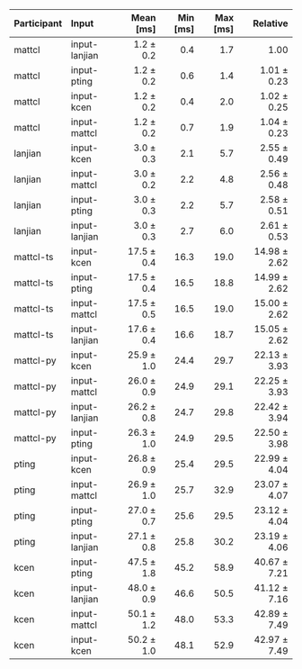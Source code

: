 | Participant | Input | Mean [ms] | Min [ms] | Max [ms] | Relative |
|:---|:---|---:|---:|---:|---:|
| mattcl | input-lanjian | 1.2 ± 0.2 | 0.4 | 1.7 | 1.00 |
| mattcl | input-pting | 1.2 ± 0.2 | 0.6 | 1.4 | 1.01 ± 0.23 |
| mattcl | input-kcen | 1.2 ± 0.2 | 0.4 | 2.0 | 1.02 ± 0.25 |
| mattcl | input-mattcl | 1.2 ± 0.2 | 0.7 | 1.9 | 1.04 ± 0.23 |
| lanjian | input-kcen | 3.0 ± 0.3 | 2.1 | 5.7 | 2.55 ± 0.49 |
| lanjian | input-mattcl | 3.0 ± 0.2 | 2.2 | 4.8 | 2.56 ± 0.48 |
| lanjian | input-pting | 3.0 ± 0.3 | 2.2 | 5.7 | 2.58 ± 0.51 |
| lanjian | input-lanjian | 3.0 ± 0.3 | 2.7 | 6.0 | 2.61 ± 0.53 |
| mattcl-ts | input-kcen | 17.5 ± 0.4 | 16.3 | 19.0 | 14.98 ± 2.62 |
| mattcl-ts | input-pting | 17.5 ± 0.4 | 16.5 | 18.8 | 14.99 ± 2.62 |
| mattcl-ts | input-mattcl | 17.5 ± 0.5 | 16.5 | 19.0 | 15.00 ± 2.62 |
| mattcl-ts | input-lanjian | 17.6 ± 0.4 | 16.6 | 18.7 | 15.05 ± 2.62 |
| mattcl-py | input-kcen | 25.9 ± 1.0 | 24.4 | 29.7 | 22.13 ± 3.93 |
| mattcl-py | input-mattcl | 26.0 ± 0.9 | 24.9 | 29.1 | 22.25 ± 3.93 |
| mattcl-py | input-lanjian | 26.2 ± 0.8 | 24.7 | 29.8 | 22.42 ± 3.94 |
| mattcl-py | input-pting | 26.3 ± 1.0 | 24.9 | 29.5 | 22.50 ± 3.98 |
| pting | input-kcen | 26.8 ± 0.9 | 25.4 | 29.5 | 22.99 ± 4.04 |
| pting | input-mattcl | 26.9 ± 1.0 | 25.7 | 32.9 | 23.07 ± 4.07 |
| pting | input-pting | 27.0 ± 0.7 | 25.6 | 29.5 | 23.12 ± 4.04 |
| pting | input-lanjian | 27.1 ± 0.8 | 25.8 | 30.2 | 23.19 ± 4.06 |
| kcen | input-pting | 47.5 ± 1.8 | 45.2 | 58.9 | 40.67 ± 7.21 |
| kcen | input-lanjian | 48.0 ± 0.9 | 46.6 | 50.5 | 41.12 ± 7.16 |
| kcen | input-mattcl | 50.1 ± 1.2 | 48.0 | 53.3 | 42.89 ± 7.49 |
| kcen | input-kcen | 50.2 ± 1.0 | 48.1 | 52.9 | 42.97 ± 7.49 |
